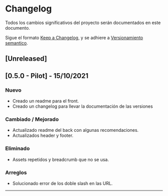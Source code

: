 ﻿# Changelog
Todos los cambios significativos del proyecto serán documentados en este documento.

Sigue el formato [Keep a Changelog](https://keepachangelog.com/en/1.0.0/), y se adhiere a [Versionamiento semantico](https://semver.org/spec/v2.0.0.html).

## [Unreleased]

## [0.5.0 - Pilot] - 15/10/2021
### Nuevo
- Creado un readme para el front.
- Creado un changelog para llevar la documentación de las versiones

### Cambiado / Mejorado
- Actualizado readme del back con algunas recomendaciones.
- Actualizados header y footer.

### Eliminado
- Assets repetidos y breadcrumb que no se usa.

### Arreglos
- Solucionado error de los doble slash en las URL.

-----------------

<!-- TIPOLOGIAS

Nuevo
Cambiado / Mejorado
Deprecated
Eliminado
Arreglos
Seguridad

-->
